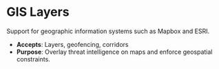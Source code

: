 # GIS Layers

Support for geographic information systems such as Mapbox and ESRI.

- **Accepts**: Layers, geofencing, corridors
- **Purpose**: Overlay threat intelligence on maps and enforce geospatial constraints.
